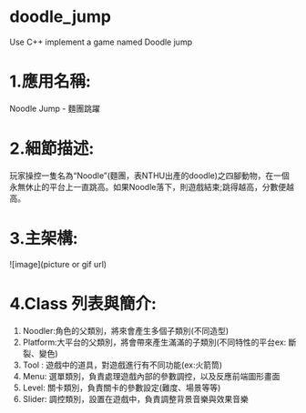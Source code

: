 # doodle_jump
  Use C++ implement a game named Doodle jump
# 1.應用名稱:
  Noodle Jump - 麵團跳躍
# 2.細節描述:

玩家操控一隻名為“Noodle”(​麵團，表NTHU出產的doodle​ )之四腳動物，在一個永無休止的平台上一直跳高。如果Noodle落下，則遊戲結束;跳得越高，分數便越高。
# 3.主架構:
![image](picture or gif url)
 
# 4.Class 列表與簡介:
  1. Noodler:角色的父類別，將來會產生多個子類別(不同造型)
  2. Platform:大平台的父類別，將會帶來產生滿滿的子類別(不同特性的平台ex:
  斷裂、變色)
  3. Tool : 遊戲中的道具，對遊戲進行有不同功能(ex:火箭筒)
  4. Menu: 選單類別，負責處理遊戲內部的參數調控，以及反應前端圖形畫面
  5. Level: 關卡類別，負責關卡的參數設定(難度、場景等等)
  6. Slider: 調控類別，設置在遊戲中，負責調整背景音樂與效果音樂
 

